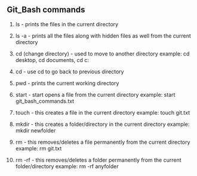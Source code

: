 ## Git_Bash commands

1. ls - prints the files in the current directory

2. ls -a   - prints all the files along with hidden files as well from the current directory

3. cd (change directory) - used to move to another directory
		example: cd desktop, cd documents, cd c: 

4. cd -  use cd to go back to previous directory

5. pwd - prints the current working directory

6. start - start opens a file from the current directory
		example: start git_bash_commands.txt 

7. touch - this creates a file in the current directory
		example: touch git.txt

8. mkdir - this creates a folder/directory in the current directory
		example: mkdir newfolder

9. rm - this removes/deletes a file permanently from the current directory
		example: rm git.txt

10. rm -rf - this removes/deletes a folder permanently from the current folder/directory
		example: rm -rf anyfolder

